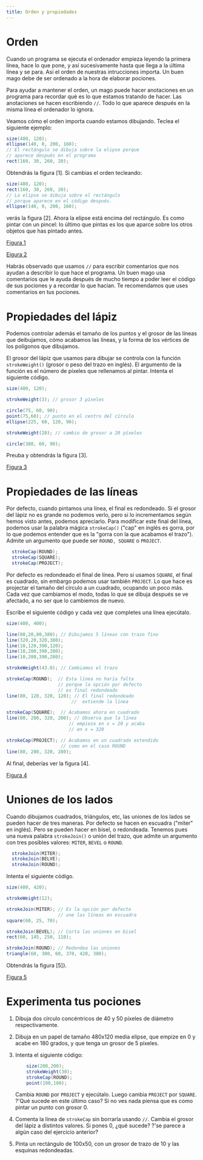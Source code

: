 ```yaml
---
title: Orden y propiedades
---
```


# Orden

Cuando un programa se ejecuta el ordenador empieza leyendo la primera
línea, hace lo que pone, y así sucesivamente hasta que llega a la
última línea y se para. Así el orden de nuestras intrucciones
importa. Un buen mago debe de ser ordenado a la hora de elaborar
pociones.

Para ayudar a mantener el orden, un mago puede hacer anotaciones en un
programa para recordar qué es lo que estamos tratando de hacer. Las
anotaciones se hacen escribiendo `//`. Todo lo que aparece después en la
misma línea el ordenador lo ignora.

Veamos cómo el orden importa cuando estamos dibujando. Teclea el
siguiente ejemplo:

``` java
size(480, 120);
ellipse(140, 0, 200, 160);
// El rectángulo se dibuja sobre la elipse porque 
// aparece después en el programa
rect(160, 30, 260, 20);
```

Obtendrás la figura [1]. Si cambias el orden tecleando:

``` java
size(480, 120);
rect(160, 30, 260, 20);
// La elipse se dibuja sobre el rectángulo 
// porque aparece en el código después.
ellipse(140, 0, 200, 160);
```

verás la figura [2]. Ahora la elipse está encima del rectángulo. Es
como pintar con un pincel: lo último que pintas es los que aparce sobre
los otros objetos que has pintado antes.

[Figura 1](pictures/ps6_1.png)

[Eigura 2](pictures/ps6_2.png)

Habrás observado que usamos `//` para escribir comentarios que nos
ayudan a describir lo que hace el programa. Un buen mago usa comentarios
que le ayuda después de mucho tiempo a poder leer el código de sus
pociones y a recordar lo que hacían. Te recomendamos que uses
comentarios en tus pociones.

# Propiedades del lápiz

Podemos controlar además el tamaño de los puntos y el grosor de las
líneas que deibujamos, cómo acabamos las líneas, y la forma de los
vértices de los polígonos que dibujamos.

El grosor del lápiz que usamos para dibujar se controla con la función
`strokeWeight()` (grosor o peso del trazo en inglés). El argumento de la
función es el número de píxeles que rellenamos al pintar. Intenta el
siguiente código.

``` java
size(480, 120);

strokeWeight(3); // grosor 3 píxeles

circle(75, 60, 90);
point(75,60); // punto en el centro del círculo
ellipse(225, 60, 120, 90);

strokeWeight(20); // cambio de grosor a 20 píxeles

circle(380, 60, 90);
```

Preuba y obtendrás la figura [3].

[Figura 3](pictures/ps6_3.png)

# Propiedades de las líneas

Por defecto, cuando pintamos una línea, el final es redondeado. Si el
grosor del lápiz no es grande no podemos verlo, pero si lo incrementamos
según hemos visto antes, podemos apreciarlo. Para modificar este final
del línea, podemos usar la palabra mágica `strokeCap()` ("cap" en inglés
es gorra, por lo que podemos entender que es la "gorra con la que
acabamos el trazo"). Admite un argumento que puede ser `ROUND, SQUARE` o
`PROJECT`.

``` java
  strokeCap(ROUND);
  strokeCap(SQUARE);
  strokeCap(PROJECT);
```

Por defecto es redondeado el final de línea. Pero si usamos `SQUARE`, el
final es cuadrado, sin embargo podemos usar también `PROJECT`. Lo que
hace es projectar el tamaño del círculo a un cuadrado, ocupando un poco
más. Cada vez que cambiamos el modo, todas lo que se dibuja después se
ve afectado, a no ser que lo cambiemos de nuevo.

Escribe el siguiente código y cada vez que completes una línea
ejecútalo.

``` java
size(400, 400);

line(80,20,80,380); // Dibujamos 5 líneas con trazo fino
line(320,20,320,380); 
line(10,120,390,120);
line(10,200,390,200);
line(10,280,390,280);

strokeWeight(43.0); // Cambiamos el trazo

strokeCap(ROUND);  // Esta línea no haría falta
                   // porque la opción por defecto 
                   // es final redondeado 
line(80, 120, 320, 120); // El final redondeado 
                        //  extiende la línea

strokeCap(SQUARE);  // Acabamos ahora en cuadrado 
line(80, 200, 320, 200); // Observa que la línea 
                       // empieza en x = 20 y acaba
                       // en x = 320

strokeCap(PROJECT); // Acabamos en un cuadrado extendido
                    // como en el caso ROUND
line(80, 280, 320, 280);
```

Al final, deberías ver la figura [4].

[Figura 4](pictures/ps6_4.png)

# Uniones de los lados

Cuando dibujamos cuadrados, triángulos, etc, las uniones de los lados se
pueden hacer de tres maneras. Por defecto se hacen en escuadra ("miter"
en inglés). Pero se pueden hacer en bisel, o redondeada. Tenemos pues
una nueva palabra `strokeJoin()` o unión del trazo, que admite un
argumento con tres posibles valores: `MITER`, `BEVEL` o `ROUND`.

``` java
  strokeJoin(MITER);
  strokeJoin(BELVE);
  strokeJoin(ROUND);
```

Intenta el siguiente código.

``` java
size(480, 420);

strokeWeight(12);

strokeJoin(MITER); // Es la opción por defecto
                   // une las líneas en escuadra
square(60, 25, 70);

strokeJoin(BEVEL); // Corta las uniones en bisel
rect(60, 145, 250, 110);

strokeJoin(ROUND); // Redondea las uniones
triangle(60, 300, 60, 370, 420, 300);
```

Obtendrás la figura [5]}.

[Figura 5](pictures/ps6_5.png)

# Experimenta tus pociones

1.  Dibuja dos círculo concéntricos de 40 y 50 píxeles de diámetro
    respectivamente.

2.  Dibuja en un papel de tamaño 480x120 media elipse, que empize en 0 y
    acabe en 180 grados, y que tenga un grosor de 5 píxeles.

3.  Intenta el siguiente código:

    ``` java
        size(200,200);
        strokeWeight(30);
        strokeCap(ROUND);
        point(100,100);
    ```

    Cambia `ROUND` por `PROJECT` y ejecútalo. Luego cambia `PROJECT` por
    `SQUARE`. ?'Qué sucede en este último caso? Si no ves nada piensa
    que es como pintar un punto con grosor 0.

4.  Comenta la línea de `strokeCap` sin borrarla usando `//`. Cambia el
    grosor del lápiz a distintos valores. Si pones 0, ¿qué sucede? ?'se
    parece a algún caso del ejercicio anterior?

5.  Pinta un rectángulo de 100x50, con un grosor de trazo de 10 y las
    esquinas redondeadas.
